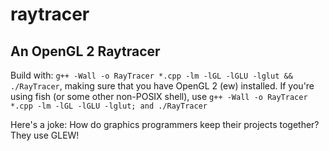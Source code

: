 # raytracer
## An OpenGL 2 Raytracer

Build with: `g++ -Wall -o RayTracer *.cpp -lm -lGL -lGLU -lglut && ./RayTracer`, making sure that you have OpenGL 2 (ew) installed.
If you're using fish (or some other non-POSIX shell), use `g++ -Wall -o RayTracer *.cpp -lm -lGL -lGLU -lglut; and ./RayTracer`

Here's a joke: How do graphics programmers keep their projects together?  
They use GLEW!
